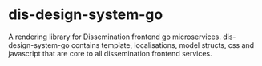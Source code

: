# dis-design-system-go
A rendering library for Dissemination frontend go microservices. dis-design-system-go contains template, localisations, model structs, css and javascript that are core to all dissemination frontend services.
